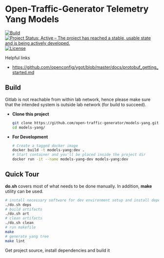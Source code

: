 # Open-Traffic-Generator Telemetry Yang Models
[![Build](https://github.com/ajbalogh/models-yang/workflows/Build/badge.svg)](https://github.com/ajbalogh/models-yang/actions)
[![Project Status: Active – The project has reached a stable, usable state and is being actively developed.](https://www.repostatus.org/badges/latest/active.svg)](https://www.repostatus.org/#active)
[![License](https://img.shields.io/badge/license-MIT-green.svg)](https://en.wikipedia.org/wiki/MIT_License)


Helpful links
- https://github.com/openconfig/ygot/blob/master/docs/protobuf_getting_started.md


## Build

Gitlab is not reachable from within lab network, hence please make sure that the intended system is outside lab network (for build to succeed).


- **Clone this project**

  ```sh
  git clone https://github.com/open-traffic-generator/models-yang.git
  cd models-yang/
  ```

- **For Development**

    ```sh
    # Create a tagged docker image
    docker build -t models-yang:dev .
    # Start container and you'll be placed inside the project dir
    docker run -it --name models-yang-dev models-yang:dev
    ```

## Quick Tour

**do.sh** covers most of what needs to be done manually. In addition, **make** utility can be used.

```sh
# install necessary software for dev environment setup and install dependency
./do.sh deps
# build artifacts
./do.sh art
# clean artifacts
./do.sh clean
# run makefile
make
# generate yang tree
make lint
```

Get project source, install dependencies and build it
